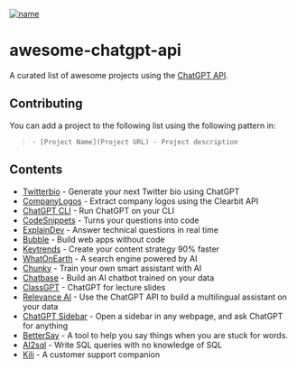 [![name](http://i.creativecommons.org/p/zero/1.0/88x31.png)](http://creativecommons.org/publicdomain/zero/1.0/)

# awesome-chatgpt-api

A curated list of awesome projects using the [ChatGPT API](https://openai.com/blog/introducing-chatgpt-and-whisper-apis).

## Contributing

You can add a project to the following list using the following pattern in: 
> `- [Project Name](Project URL) - Project description`


## Contents

- [Twitterbio](https://twitterbio.com) - Generate your next Twitter bio using ChatGPT
- [CompanyLogos](https://companylogos.xyz) - Extract company logos using the Clearbit API
- [ChatGPT CLI](https://github.com/mansimov/chatgpt_cli) - Run ChatGPT on your CLI
- [CodeSnippets](https://codesnippets.ai) - Turns your questions into code
- [ExplainDev](https://explain.dev) - Answer technical questions in real time
- [Bubble](https://bubble.io) - Build web apps without code
- [Keytrends](https://keytrends.ai) - Create your content strategy 90% faster
- [WhatOnEarth](https://whatonearth.xyz) - A search engine powered by AI
- [Chunky](https://chunky.io) - Train your own smart assistant with AI
- [Chatbase](https://www.chatbase.co/) - Build an AI chatbot trained on your data
- [ClassGPT](https://github.com/benthecoder/ClassGPT) - ChatGPT for lecture slides
- [Relevance AI](https://relevanceai.com/question-answering) - Use the ChatGPT API to build a multilingual assistant on your data
- [ChatGPT Sidebar](https://chatgpt-sidebar.com/) - Open a sidebar in any webpage, and ask ChatGPT for anything
- [BetterSay](https://bettersay.ai/) - A tool to help you say things when you are stuck for words.
- [AI2sql](https://www.ai2sql.io/) - Write SQL queries with no knowledge of SQL
- [Kili](https://www.kili.so/) - A customer support companion